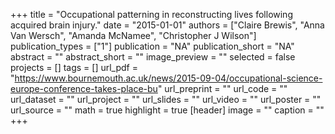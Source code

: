 +++
title = "Occupational patterning in reconstructing lives following acquired brain injury."
date = "2015-01-01"
authors = ["Claire Brewis", "Anna Van Wersch", "Amanda McNamee", "Christopher J Wilson"]
publication_types = ["1"]
publication = "NA"
publication_short = "NA"
abstract = ""
abstract_short = ""
image_preview = ""
selected = false
projects = []
tags = []
url_pdf = "https://www.bournemouth.ac.uk/news/2015-09-04/occupational-science-europe-conference-takes-place-bu"
url_preprint = ""
url_code = ""
url_dataset = ""
url_project = ""
url_slides = ""
url_video = ""
url_poster = ""
url_source = ""
math = true
highlight = true
[header]
image = ""
caption = ""
+++
